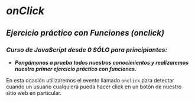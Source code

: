 # **_onClick_**

## **_Ejercicio práctico con Funciones (onclick)_**

### **_Curso de JavaScript desde 0 SÓLO para principiantes:_**

- **_Pongámonos a prueba todos nuestros conocimientos y realizaremos nuestro primer ejercicio práctico con funciones._**

En esta ocasión utilizaremos el evento llamado ```onclick``` para detectar cuando un usuario cualquiera pueda hacer click en un botón de nuestro sitio web en particular.
